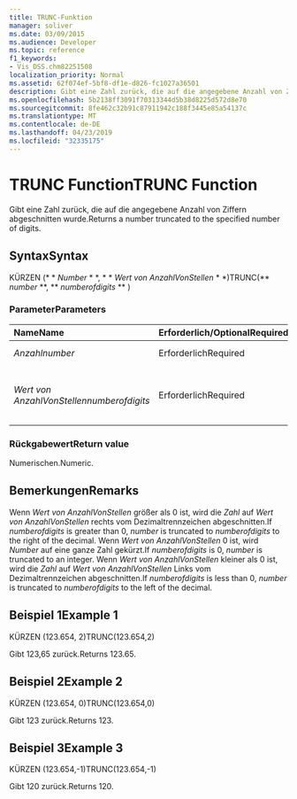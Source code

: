 ```yaml
---
title: TRUNC-Funktion
manager: soliver
ms.date: 03/09/2015
ms.audience: Developer
ms.topic: reference
f1_keywords:
- Vis_DSS.chm82251508
localization_priority: Normal
ms.assetid: 62f074ef-5bf8-df1e-d826-fc1027a36501
description: Gibt eine Zahl zurück, die auf die angegebene Anzahl von Ziffern abgeschnitten wurde.
ms.openlocfilehash: 5b2138ff3091f70313344d5b38d8225d572d8e70
ms.sourcegitcommit: 8fe462c32b91c87911942c188f3445e85a54137c
ms.translationtype: MT
ms.contentlocale: de-DE
ms.lasthandoff: 04/23/2019
ms.locfileid: "32335175"
---
```

# <a name="trunc-function"></a><span data-ttu-id="5356e-103">TRUNC Function</span><span class="sxs-lookup"><span data-stu-id="5356e-103">TRUNC Function</span></span>

<span data-ttu-id="5356e-104">Gibt eine Zahl zurück, die auf die angegebene Anzahl von Ziffern abgeschnitten wurde.</span><span class="sxs-lookup"><span data-stu-id="5356e-104">Returns a number truncated to the specified number of digits.</span></span>
  
## <a name="syntax"></a><span data-ttu-id="5356e-105">Syntax</span><span class="sxs-lookup"><span data-stu-id="5356e-105">Syntax</span></span>

<span data-ttu-id="5356e-106">KÜRZEN (\* \* *Number* \* \*, \* \* *Wert von AnzahlVonStellen* \* \*)</span><span class="sxs-lookup"><span data-stu-id="5356e-106">TRUNC(\*\* *number* \*\*, \*\* *numberofdigits* \*\* )</span></span> 
  
### <a name="parameters"></a><span data-ttu-id="5356e-107">Parameter</span><span class="sxs-lookup"><span data-stu-id="5356e-107">Parameters</span></span>

|<span data-ttu-id="5356e-108">**Name**</span><span class="sxs-lookup"><span data-stu-id="5356e-108">**Name**</span></span>|<span data-ttu-id="5356e-109">**Erforderlich/Optional**</span><span class="sxs-lookup"><span data-stu-id="5356e-109">**Required/Optional**</span></span>|<span data-ttu-id="5356e-110">**Datentyp**</span><span class="sxs-lookup"><span data-stu-id="5356e-110">**Data Type**</span></span>|<span data-ttu-id="5356e-111">**Beschreibung**</span><span class="sxs-lookup"><span data-stu-id="5356e-111">**Description**</span></span>|
|:-----|:-----|:-----|:-----|
| <span data-ttu-id="5356e-112">_Anzahl_</span><span class="sxs-lookup"><span data-stu-id="5356e-112">_number_</span></span> <br/> |<span data-ttu-id="5356e-113">Erforderlich</span><span class="sxs-lookup"><span data-stu-id="5356e-113">Required</span></span>  <br/> |<span data-ttu-id="5356e-114">**Numerisch**</span><span class="sxs-lookup"><span data-stu-id="5356e-114">**Numeric**</span></span> <br/> |<span data-ttu-id="5356e-115">Die zu kürzende Zahl.</span><span class="sxs-lookup"><span data-stu-id="5356e-115">The number to truncate.</span></span>  <br/> |
| <span data-ttu-id="5356e-116">_Wert von AnzahlVonStellen_</span><span class="sxs-lookup"><span data-stu-id="5356e-116">_numberofdigits_</span></span> <br/> |<span data-ttu-id="5356e-117">Erforderlich</span><span class="sxs-lookup"><span data-stu-id="5356e-117">Required</span></span>  <br/> |<span data-ttu-id="5356e-118">**Numerisch**</span><span class="sxs-lookup"><span data-stu-id="5356e-118">**Numeric**</span></span> <br/> |<span data-ttu-id="5356e-119">Die Anzahl der Ziffern, auf die die _Zahl_gekürzt werden soll.</span><span class="sxs-lookup"><span data-stu-id="5356e-119">The number of digits to which to truncate  _number_.</span></span>  <br/> |
   
### <a name="return-value"></a><span data-ttu-id="5356e-120">Rückgabewert</span><span class="sxs-lookup"><span data-stu-id="5356e-120">Return value</span></span>

<span data-ttu-id="5356e-121">Numerischen.</span><span class="sxs-lookup"><span data-stu-id="5356e-121">Numeric.</span></span>
  
## <a name="remarks"></a><span data-ttu-id="5356e-122">Bemerkungen</span><span class="sxs-lookup"><span data-stu-id="5356e-122">Remarks</span></span>

<span data-ttu-id="5356e-123">Wenn _Wert von AnzahlVonStellen_ größer als 0 ist, wird die _Zahl_ auf _Wert von AnzahlVonStellen_ rechts vom Dezimaltrennzeichen abgeschnitten.</span><span class="sxs-lookup"><span data-stu-id="5356e-123">If  _numberofdigits_ is greater than 0,  _number_ is truncated to  _numberofdigits_ to the right of the decimal.</span></span> <span data-ttu-id="5356e-124">Wenn _Wert von AnzahlVonStellen_ 0 ist, wird _Number_ auf eine ganze Zahl gekürzt.</span><span class="sxs-lookup"><span data-stu-id="5356e-124">If  _numberofdigits_ is 0,  _number_ is truncated to an integer.</span></span> <span data-ttu-id="5356e-125">Wenn _Wert von AnzahlVonStellen_ kleiner als 0 ist, wird die _Zahl_ auf _Wert von AnzahlVonStellen_ Links vom Dezimaltrennzeichen abgeschnitten.</span><span class="sxs-lookup"><span data-stu-id="5356e-125">If  _numberofdigits_ is less than 0,  _number_ is truncated to  _numberofdigits_ to the left of the decimal.</span></span> 
  
## <a name="example-1"></a><span data-ttu-id="5356e-126">Beispiel 1</span><span class="sxs-lookup"><span data-stu-id="5356e-126">Example 1</span></span>

<span data-ttu-id="5356e-127">KÜRZEN (123.654, 2)</span><span class="sxs-lookup"><span data-stu-id="5356e-127">TRUNC(123.654,2)</span></span>
  
<span data-ttu-id="5356e-128">Gibt 123,65 zurück.</span><span class="sxs-lookup"><span data-stu-id="5356e-128">Returns 123.65.</span></span>
  
## <a name="example-2"></a><span data-ttu-id="5356e-129">Beispiel 2</span><span class="sxs-lookup"><span data-stu-id="5356e-129">Example 2</span></span>

<span data-ttu-id="5356e-130">KÜRZEN (123.654, 0)</span><span class="sxs-lookup"><span data-stu-id="5356e-130">TRUNC(123.654,0)</span></span>
  
<span data-ttu-id="5356e-131">Gibt 123 zurück.</span><span class="sxs-lookup"><span data-stu-id="5356e-131">Returns 123.</span></span>
  
## <a name="example-3"></a><span data-ttu-id="5356e-132">Beispiel 3</span><span class="sxs-lookup"><span data-stu-id="5356e-132">Example 3</span></span>

<span data-ttu-id="5356e-133">KÜRZEN (123.654,-1)</span><span class="sxs-lookup"><span data-stu-id="5356e-133">TRUNC(123.654,-1)</span></span>
  
<span data-ttu-id="5356e-134">Gibt 120 zurück.</span><span class="sxs-lookup"><span data-stu-id="5356e-134">Returns 120.</span></span>
  

